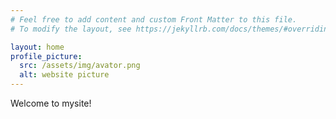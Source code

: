 ```yaml
---
# Feel free to add content and custom Front Matter to this file.
# To modify the layout, see https://jekyllrb.com/docs/themes/#overriding-theme-defaults

layout: home
profile_picture:
  src: /assets/img/avator.png
  alt: website picture
---
```


<p>
  Welcome to mysite!
</p>




